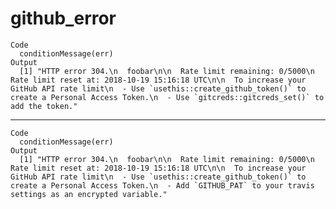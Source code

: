# github_error

    Code
      conditionMessage(err)
    Output
      [1] "HTTP error 304.\n  foobar\n\n  Rate limit remaining: 0/5000\n  Rate limit reset at: 2018-10-19 15:16:18 UTC\n\n  To increase your GitHub API rate limit\n  - Use `usethis::create_github_token()` to create a Personal Access Token.\n  - Use `gitcreds::gitcreds_set()` to add the token."

---

    Code
      conditionMessage(err)
    Output
      [1] "HTTP error 304.\n  foobar\n\n  Rate limit remaining: 0/5000\n  Rate limit reset at: 2018-10-19 15:16:18 UTC\n\n  To increase your GitHub API rate limit\n  - Use `usethis::create_github_token()` to create a Personal Access Token.\n  - Add `GITHUB_PAT` to your travis settings as an encrypted variable."

